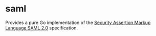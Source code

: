# saml

Provides a pure Go implementation of the [Security Assertion Markup Language SAML 2.0](http://saml.xml.org/saml-specifications) specification. 

